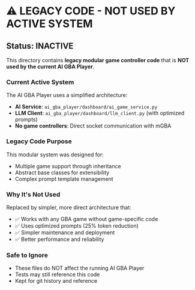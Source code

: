 # ⚠️ LEGACY CODE - NOT USED BY ACTIVE SYSTEM

## Status: INACTIVE

This directory contains **legacy modular game controller code** that is **NOT used by the current AI GBA Player**.

### Current Active System
The AI GBA Player uses a simplified architecture:
- **AI Service**: `ai_gba_player/dashboard/ai_game_service.py`
- **LLM Client**: `ai_gba_player/dashboard/llm_client.py` (with optimized prompts)
- **No game controllers**: Direct socket communication with mGBA

### Legacy Code Purpose
This modular system was designed for:
- Multiple game support through inheritance
- Abstract base classes for extensibility  
- Complex prompt template management

### Why It's Not Used
Replaced by simpler, more direct architecture that:
- ✅ Works with any GBA game without game-specific code
- ✅ Uses optimized prompts (25% token reduction)
- ✅ Simpler maintenance and deployment
- ✅ Better performance and reliability

### Safe to Ignore
- These files do NOT affect the running AI GBA Player
- Tests may still reference this code
- Kept for git history and reference